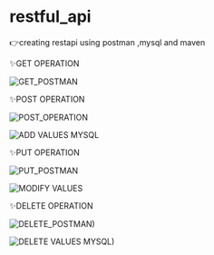 # restful_api
👉creating restapi using postman ,mysql and maven

✨GET OPERATION


![GET_POSTMAN](https://user-images.githubusercontent.com/79764082/131632994-6ddae4e0-424e-419a-9c7f-8b5e845dbcc9.png)

✨POST OPERATION

![POST_OPERATION](https://user-images.githubusercontent.com/79764082/131633133-0b1d5ea2-0684-42a7-aa13-ea19269cdc55.png)

![ADD VALUES MYSQL](https://user-images.githubusercontent.com/79764082/131633248-1f8e1811-8d4b-4d8a-90d6-01fd2bd04a0e.png)

✨PUT OPERATION

![PUT_POSTMAN](https://user-images.githubusercontent.com/79764082/131633240-3227122e-0568-4a5d-aed3-fa4d19c97c98.png)

![MODIFY VALUES](https://user-images.githubusercontent.com/79764082/131633287-d21152bb-16c0-4b21-ba27-50915d513fb4.png)

✨DELETE OPERATION

![DELETE_POSTMAN)](https://user-images.githubusercontent.com/79764082/131633334-c03192db-80be-4b80-a318-8dd0f002a725.png)

![DELETE VALUES MYSQL)](https://user-images.githubusercontent.com/79764082/131633378-344af63a-e760-46d2-ad30-ef339deaf69a.png)


